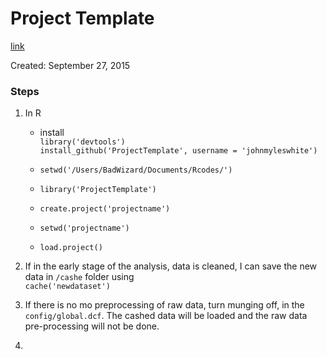 # Project Template 
[link](http://projecttemplate.net/)

Created: September 27, 2015

### Steps
1. In R
	+ install  	
		`library('devtools')`  
		`install_github('ProjectTemplate', username = 'johnmyleswhite')`
		
	+ `setwd('/Users/BadWizard/Documents/Rcodes/')`
	+ `library('ProjectTemplate')`
	+ `create.project('projectname')`
	+ `setwd('projectname')`
	+ `load.project()`
	
2. If in the early stage of the analysis, data is cleaned, I can save the new data
in `/cashe` folder using  
	`cache('newdataset')`
3. If there is no mo preprocessing of raw data, turn munging off, in the `config/global.dcf`. The cashed data will be loaded and the raw data pre-processing will not be done. 
4. 
	
	
	

